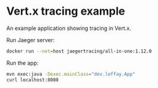 # Vert.x tracing example

An example application showing tracing in Vert.x.

Run Jaeger server:

```bash
docker run --net=host jaegertracing/all-in-one:1.12.0
```

Run the app:
```bash
mvn exec:java -Dexec.mainClass="dev.loffay.App"
curl localhost:8080
```
